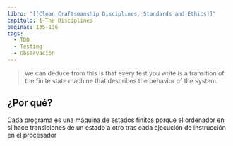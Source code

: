 ```yaml
---
libro: "[[Clean Craftsmanship Disciplines, Standards and Ethics]]"
capítulo: 1-The Disciplines
paginas: 135-136
tags:
  - TDD
  - Testing
  - Observación
---
```

>we can deduce from this is that every test you write is a transition of  the finite state machine that describes the behavior of the system. 


## ¿Por qué?

Cada programa es una máquina de estados finitos porque el ordenador en sí hace transiciones de un estado a otro tras cada ejecución de instrucción en el procesador

